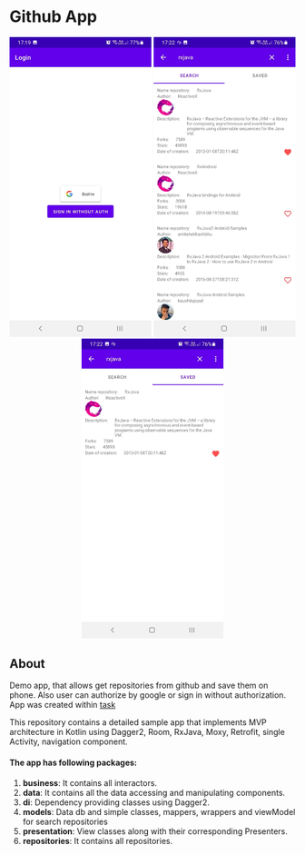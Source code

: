 # Github App
<p align="center">
    <img src="https://raw.githubusercontent.com/ZenkinIlya/GitHubApp/main/forReadme/signIn.jpg" width="250">
    <img src="https://raw.githubusercontent.com/ZenkinIlya/GitHubApp/main/forReadme/search.jpg" width="250">
    <img src="https://raw.githubusercontent.com/ZenkinIlya/GitHubApp/main/forReadme/saved.jpg" width="250">
</p>

## About

Demo app, that allows get repositories from github and save them on phone. Also user can authorize by google or sign in without authorization.
App was created within [task](https://raw.githubusercontent.com/ZenkinIlya/GitHubApp/blob/main/forReadme/Task.pdf)

This repository contains a detailed sample app that implements MVP architecture in Kotlin using Dagger2, Room, RxJava, Moxy, Retrofit, single Activity, navigation component.
<br>

#### The app has following packages:
1. **business**: It contains all interactors.
2. **data**: It contains all the data accessing and manipulating components.
3. **di**: Dependency providing classes using Dagger2.
4. **models**: Data db and simple classes, mappers, wrappers and viewModel for search repositories
5. **presentation**: View classes along with their corresponding Presenters.
6. **repositories**: It contains all repositories.